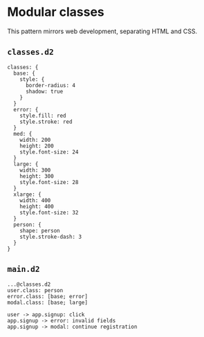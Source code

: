 # Modular classes

This pattern mirrors web development, separating HTML and CSS.

## `classes.d2`
```d2
classes: {
  base: {
    style: {
      border-radius: 4
      shadow: true
    }
  }
  error: {
    style.fill: red
    style.stroke: red
  }
  med: {
    width: 200
    height: 200
    style.font-size: 24
  }
  large: {
    width: 300
    height: 300
    style.font-size: 28
  }
  xlarge: {
    width: 400
    height: 400
    style.font-size: 32
  }
  person: {
    shape: person
    style.stroke-dash: 3
  }
}
```

## `main.d2`
```d2
...@classes.d2
user.class: person
error.class: [base; error]
modal.class: [base; large]

user -> app.signup: click
app.signup -> error: invalid fields
app.signup -> modal: continue registration
```

<div className="embedSVG" dangerouslySetInnerHTML={{__html: require('@site/static/img/generated/imports-classes-main.svg2')}}></div>
